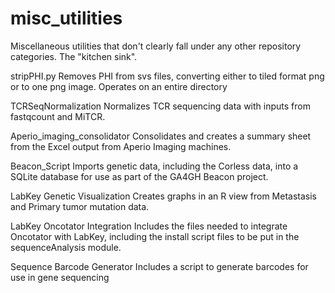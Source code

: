 # misc_utilities
Miscellaneous utilities that don't clearly fall under any other repository categories.  The "kitchen sink".

stripPHI.py
Removes PHI from svs files, converting either to tiled format png or to one png image. Operates on an entire directory

TCRSeqNormalization
Normalizes TCR sequencing data with inputs from fastqcount and MiTCR.

Aperio\_imaging\_consolidator
Consolidates and creates a summary sheet from the Excel output from Aperio Imaging machines.

Beacon_Script
Imports genetic data, including the Corless data, into a SQLite database for use as part of the GA4GH Beacon project.

LabKey Genetic Visualization
Creates graphs in an R view from Metastasis and Primary tumor mutation data.

LabKey Oncotator Integration
Includes the files needed to integrate Oncotator with LabKey, including the install script files to be put in the sequenceAnalysis module.

Sequence Barcode Generator
Includes a script to generate barcodes for use in gene sequencing


